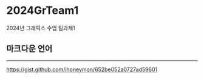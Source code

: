 # 2024GrTeam1
2024년 그래픽스 수업 팀과제1
## 마크다운 언어
-------------------------
https://gist.github.com/ihoneymon/652be052a0727ad59601
